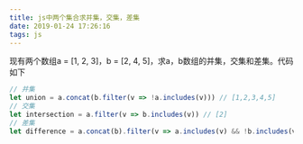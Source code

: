 ```yaml
---
title: js中两个集合求并集，交集，差集
date: 2019-01-24 17:26:16
tags: js
---
```


现有两个数组a = [1, 2, 3]，b = [2, 4, 5]，求a，b数组的并集，交集和差集。代码如下
	
```js
// 并集
let union = a.concat(b.filter(v => !a.includes(v))) // [1,2,3,4,5]
// 交集
let intersection = a.filter(v => b.includes(v)) // [2]
// 差集
let difference = a.concat(b).filter(v => a.includes(v) && !b.includes(v)) // [1,3]
```
